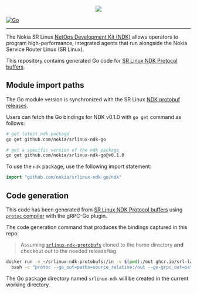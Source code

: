 <p align=center><a href="https://learn.srlinux.dev"><img src=https://gitlab.com/rdodin/pics/-/wikis/uploads/e06b64d8bda6ef482c486120628e6706/srl-ndk-go.svg?sanitize=true/></a></p>

[![Go](https://img.shields.io/badge/Go-reference-blue?style=flat-square&color=00c9ff&labelColor=bec8d2)](https://pkg.go.dev/github.com/nokia/srlinux-ndk-go/v21@v21.6.2-1/ndk)

---

The Nokia SR Linux [NetOps Development Kit (NDK)](https://learn.srlinux.dev/ndk/intro/) allows operators to program high-performance, integrated agents that run alongside the Nokia Service Router Linux (SR Linux).

This repository contains generated Go code for [SR Linux NDK Protocol buffers](https://github.com/nokia/srlinux-ndk-protobufs).

## Module import paths
The Go module version is synchronized with the SR Linux [NDK protobuf releases](https://github.com/nokia/srlinux-ndk-protobufs).

Users can fetch the Go bindings for NDK v0.1.0 with `go get` command as follows:

```bash
# get latest ndk package
go get github.com/nokia/srlinux-ndk-go

# get a specific version of the ndk package
go get github.com/nokia/srlinux-ndk-go@v0.1.0
```

To use the `ndk` package, use the following import statement:

```go
import "github.com/nokia/srlinux-ndk-go/ndk"
```

## Code generation
This code has been generated from [SR Linux NDK Protocol buffers](https://github.com/nokia/srlinux-ndk-protobufs) using [`protoc` compiler](https://github.com/srl-labs/protoc-container) with the gRPC-Go plugin.

The code generation command that produces the bindings captured in this repo:

> Assuming [`srlinux-ndk-protobufs`](https://github.com/nokia/srlinux-ndk-protobufs) cloned to the home directory **and** checkout out to the needed release/tag.

```bash
docker run -v ~/srlinux-ndk-protobufs:/in -v $(pwd):/out ghcr.io/srl-labs/protoc \
  bash -c "protoc --go_out=paths=source_relative:/out --go-grpc_out=paths=source_relative:/out ndk/*.proto"
```

The Go package directory named `srlinux-ndk` will be created in the current working directory.
